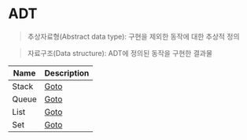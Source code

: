 # ADT

> 추상자료형(Abstract data type): 구현을 제외한 동작에 대한 추상적 정의 

> 자료구조(Data structure): ADT에 정의된 동작을 구현한 결과물

|Name|Description|
|----|-----------|
|Stack|[Goto][StackDescription]|
|Queue|[Goto][QueueDescription]|
|List|[Goto][ListDescription]|
|Set|[Goto][SetDescription]|

[StackDescription]: <https://github.com/hhotdong/programming-exercise/tree/main/ADT/Stack>
[QueueDescription]: <https://github.com/hhotdong/programming-exercise/tree/main/ADT/Queue>
[ListDescription]: <https://github.com/hhotdong/programming-exercise/tree/main/ADT/List>
[SetDescription]: <https://github.com/hhotdong/programming-exercise/tree/main/ADT/Set>
